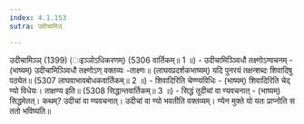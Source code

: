 ```yaml
---
index: 4.1.153
sutra: उदीचामिञ्

---
```

 उदीचामिञ्ञ् (1399) (ःइञ्ञोऽधिकरणम्) (5306 वार्तिकम्॥ 1 ॥) - उदीचामिञ्ञ्विधौ तक्ष्णोऽण्वचनम् - (भाष्यम्) उदीचामिञ्ञ्विधौ तक्ष्णोऽण् वक्तव्यः -ताक्ष्णः॥ (लाघवप्रदर्शकभाष्यम्) यदि पुनरयं तक्षन्शब्दः शिवादिषु पठ्येत॥ (5307 लाघवाभावबोधकवार्तिकम्॥ 2 ॥) - शिवादिरिति चेण्ण्यविधिः - (भाष्यम्) शिवादिरिति चेद् ण्यो विधेयः। ताक्षण्य इति॥ (5308 सिद्धान्तवार्तिकम्॥ 3 ॥) - सिद्धं तूदीचां वा ण्यवचनात् - (भाष्यम्) सिद्धमेतत्। कथम्? उदीचां वा ण्यवचनात्। उदीचां वा ण्यो भवतीति वक्तव्यम्। ण्येन मुक्ते यो यतः प्राप्नोति स ततो भविष्यति॥ 